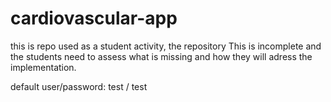 # cardiovascular-app
this is repo used as a student activity, the repository This is incomplete and the students need to assess what is missing and how they will adress the implementation.

default user/password: test / test

